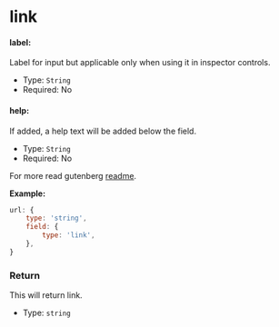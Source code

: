 # link

#### label:

Label for input but applicable only when using it in inspector controls.

- Type: `String`
- Required: No

#### help:

If added, a help text will be added below the field.

- Type: `String`
- Required: No

For more read gutenberg [readme](https://github.com/WordPress/gutenberg/tree/master/blocks/url-input).

**Example:**

```js
url: {
	type: 'string',
	field: {
		type: 'link',
	},
}
```

### Return

This will return link.

- Type: `string`
